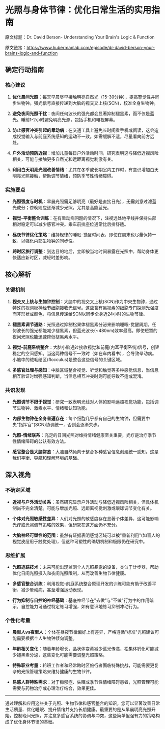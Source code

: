 # 光照与身体节律：优化日常生活的实用指南

原文标题：Dr. David Berson- Understanding Your Brain's Logic & Function

原文链接：https://www.hubermanlab.com/episode/dr-david-berson-your-brains-logic-and-function

## 确定行动指南

### 核心建议
1. **优化晨间光照**：每天早晨尽早接触明亮自然光（15-30分钟），提高警觉性并同步生物钟。强光信号直接传递到大脑的视交叉上核(SCN)，校准全身生物钟。
   
2. **避免夜间光照干扰**：夜间任何波长的强光都会显著抑制褪黑素，而不仅是蓝光。睡前1-2小时避免明亮光源，包括手机和电视屏幕。
   
3. **防止感官冲突引起的晕动病**：在交通工具上避免长时间看手机或阅读，这会造成视觉输入与前庭系统感知的运动不一致。如需缓解不适，尽量看向前方远处。
   
4. **户外活动预防近视**：增加儿童每日户外活动时间，研究表明这与降低近视风险相关，可能与接触更多自然光和远距离视觉刺激有关。

5. **利用白天明亮光照改善情绪**：尤其在冬季或长期室内工作时，有意识增加白天明亮光照接触，帮助调节情绪，预防季节性情绪障碍。

### 实施要点
- **光照强度与时机**：早晨光照需足够明亮（最好是直接日光），无需刻意过滤蓝光成分；傍晚则应逐渐减少光照，尤其是高能蓝光。
  
- **视觉-平衡整合训练**：在有晕动病问题的情况下，注视远处地平线并保持头部相对稳定可以减少感官冲突。乘车前排座位通常比后排舒适。
  
- **昼夜节律优化策略**：维持规律的睡眠-觉醒时间表，即使在周末也尽量保持一致，以强化内部生物钟的同步性。
  
- **跨时区旅行调整**：到达目的地后，立即按当地时间暴露在光照中，帮助身体更快适应新时区，减轻时差影响。

## 核心解析

### 关键机制
1. **视交叉上核与生物钟控制**：大脑中的视交叉上核(SCN)作为中央生物钟，通过特殊的视网膜神经节细胞接收光信号。这些含有黑视素的细胞专门探测光强度而非形状或颜色，将信息传递给SCN以同步全身近24小时的生物节律。

2. **褪黑素调节通路**：光照通过抑制松果体褪黑素分泌来影响睡眠-觉醒周期。任何波长的强光都能减少褪黑素，但蓝光波长(~480nm)效率最高。即使短暂的夜间光照也能迅速降低褪黑素水平。

3. **视觉-前庭系统整合**：大脑小脑通过接收视觉和前庭(内耳平衡系统)信号，创建稳定的空间感知。当这两种信号不一致时（如在车内看书），会导致晕动病。小脑中的绒毛结区(flocculus)是整合这些信号的关键区域。

4. **多感官处理与感知**：中脑区域整合视觉、听觉和触觉等多种感觉信息，当信息相互验证时增强感知判断，当信息相互冲突时则可能导致不适或混淆。

### 共识发现
- **光照调节不限于视觉**：研究一致表明光线对人体的影响远超视觉功能，包括调节生物钟、激素水平、情绪和认知功能。
  
- **内部生物钟在全身普遍存在**：每个细胞几乎都有自己的生物钟，但需要中央"指挥官"(SCN)协调统一，否则会逐渐失步。
  
- **光照-情绪联系**：充足的日间光照对维持情绪健康至关重要，光疗是治疗季节性情绪障碍的公认有效方法。
  
- **感官整合是大脑常态**：大脑自然倾向于整合多种感官信息创建统一感知，这是我们平衡、导航和理解环境的基础。

## 深入视角

### 不确定区域
- **近视与户外活动关系**：虽然研究显示户外活动与降低近视风险相关，但具体机制尚不完全清楚。可能与增加光照、远距离视觉刺激或眼球调节变化有关。
  
- **个体对光照敏感性差异**：人们对光照的敏感度存在显著个体差异，这可能影响光疗或光照调节策略的效果，但研究在这方面仍不充分。
  
- **大脑神经可塑性的范围**：虽然有证据表明感觉区域可以被"重新利用"(如盲人的视觉皮层用于触觉处理)，但这种可塑性的确切机制和极限仍在研究中。

### 思维扩展
- **光照追踪技术**：未来可能出现监测个人光照暴露的设备，类似于计步器，帮助优化日间光照摄入和夜间光照限制，从而改善生物节律健康。
  
- **多感官整合训练**：利用视觉-前庭系统整合原理开发的训练可能有助于改善平衡、减少晕动病，甚至增强运动表现。
  
- **行为抑制与自控的神经基础**：基底神经节在"去做"与"不做"行为中的作用暗示，自控能力可通过特定练习增强，如有意识地练习抑制冲动行为。

### 个性化考量
- **晨型人vs夜型人**：个体在昼夜节律偏好上有差异，严格遵循"标准"光照建议可能需要根据个人生物钟倾向调整。
  
- **年龄相关变化**：随着年龄增长，晶状体变黄减少蓝光传递，松果体钙化可能减少褪黑素分泌，这些变化可能需要调整光照策略。
  
- **特殊职业考量**：轮班工作者和经常跨时区旅行者面临特殊挑战，可能需要更复杂的光照管理策略来维持健康的生物节律。
  
- **易感人群特殊需求**：对于抑郁症、失眠或季节性情绪障碍患者，光照管理可能需要与药物治疗或心理治疗结合，效果更佳。

---

通过理解和应用这些关于光照、生物节律和感官整合的知识，您可以显著改善日常生活质量、优化睡眠、提升情绪并支持长期健康。最重要的是从早晨明亮光照开始，控制晚间光照，并注意多感官系统的协调与冲突，这些简单但强有力的策略构成了优化身体节律的基础。
